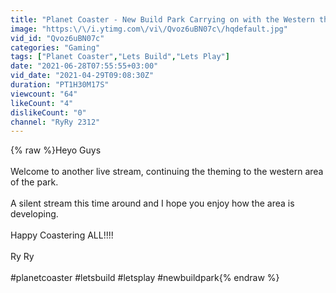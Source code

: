 ```yaml
---
title: "Planet Coaster - New Build Park Carrying on with the Western theming"
image: "https:\/\/i.ytimg.com\/vi\/Qvoz6uBN07c\/hqdefault.jpg"
vid_id: "Qvoz6uBN07c"
categories: "Gaming"
tags: ["Planet Coaster","Lets Build","Lets Play"]
date: "2021-06-28T07:55:55+03:00"
vid_date: "2021-04-29T09:08:30Z"
duration: "PT1H30M17S"
viewcount: "64"
likeCount: "4"
dislikeCount: "0"
channel: "RyRy 2312"
---
```

{% raw %}Heyo Guys<br /><br />Welcome to another live stream, continuing the theming to the western area of the park.<br /><br />A silent stream this time around and I hope you enjoy how the area is developing.<br /><br />Happy Coastering ALL!!!!<br /><br />Ry Ry<br /><br />#planetcoaster #letsbuild #letsplay #newbuildpark{% endraw %}
